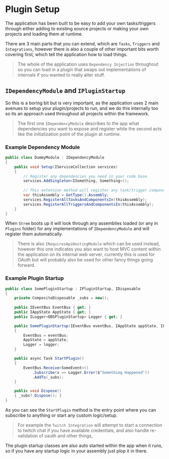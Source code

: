 ﻿# Plugin Setup

The application has been built to be easy to add your own tasks/triggers through either adding to existing source projects or making your own projects and loading them at runtime.

There are 3 main parts that you can extend, which are `Tasks`, `Triggers` and `Integrations`, however there is also a couple of other important bits worth covering first, which tell the application how to load things.

> The whole of the application uses `Dependency Injection` throughout so you can load in a plugin that swaps out implementations of internals if you wanted to really alter stuff.

## `IDependencyModule` and `IPluginStartup`

So this is a boring bit but is very important, as the application uses 2 main avenues to setup your plugin/projects to run, and we do this internally too so its an approach used throughout all projects within the framework.

>  The first one `IDependencyModule` describes to the app what dependencies you want to expose and register while the second acts like the initialization point of the plugin at runtime.

### Example Dependency Module

```csharp
public class DummyModule : IDependencyModule
{
    public void Setup(IServiceCollection services)
    {
        // Register any dependencies you need in your code base
        services.AddSingleton<ISomething, Something>();
        
        // This extension method will register any task/trigger components within your assembly for the app to host
        var thisAssembly = GetType().Assembly;
        services.RegisterAllTasksAndComponentsIn(thisAssembly);
        services.RegisterAllTriggersAndComponentsIn(thisAssembly);
    }
}
```

When `Strem` boots up it will look through any assemblies loaded (or any in `Plugins` folder) for any implementations of `IDependencyModule` and will register them automatically.

> There is also `IRequiresApiHostingModule` which can be used instead, however this one indicates you also want to host MVC content within the application on its internal web server, currently this is used for OAuth but will probably also be used for other fancy things going forward.


### Example Plugin Startup
```csharp
public class SomePluginStartup : IPluginStartup, IDisposable
{
    private CompositeDisposable _subs = new();
    
    public IEventBus EventBus { get; }
    public IAppState AppState { get; }
    public ILogger<OBSPluginStartup> Logger { get; }

    public SomePluginStartup(IEventBus eventBus, IAppState appState, ILogger<OBSPluginStartup> logger)
    {
        EventBus = eventBus;
        AppState = appState;
        Logger = logger;
    }

    public async Task StartPlugin()
    {
        EventBus.Receive<SomeEvent>()
            .Subscribe(x => Logger.Error($"Something Happened"))
            .AddTo(_subs);
    }

    public void Dispose()
    { _subs?.Dispose(); }
}
```

As you can see the `StartPlugin` method is the entry point where you can subscribe to anything or start any custom logic/setup.

> For example the `Twitch Integration` will attempt to start a connection to twitch chat if you have available credentials, and also handle re-validation of oauth and other things,

The plugin startup classes are also auto started within the app when it runs, so if you have any startup logic in your assembly just plop it in there.